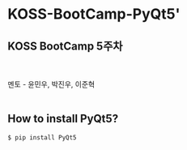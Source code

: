 # KOSS-BootCamp-PyQt5'
KOSS BootCamp 5주차
----
<br/><br/>
멘토 - 윤민우, 박진우, 이준혁
<br/><br/>

## How to install PyQt5?
```bash
$ pip install PyQt5
```
